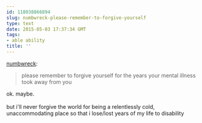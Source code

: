 ```yaml
---
id: 118038866894
slug: numbwreck-please-remember-to-forgive-yourself
type: text
date: 2015-05-03 17:37:34 GMT
tags:
- able ability
title: ''
---
```

<p><a href="http://numbwreck.tumblr.com/post/116225509158/please-remember-to-forgive-yourself-for-the-years" class="tumblr_blog">numbwreck</a>:</p>

<blockquote><p>please remember to forgive yourself for the years your mental illness took away from you</p></blockquote>

<p>ok. maybe.<br/><br/>but i'll never forgive the world for being a relentlessly cold, unaccommodating place so that i lose/lost years of my life to disability</p>